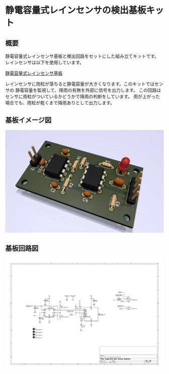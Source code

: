 # 静電容量式レインセンサの検出基板キット

## 概要
静電容量式レインセンサ基板と検出回路をセットにした組み立てキットです。
レインセンサは以下を使用しています。

[静電容量式レインセンサ基板](https://naoto64.github.io/Capacitive-Rain-Sensor/)

レインセンサに雨粒が落ちると静電容量が大きくなります。このキットではセンサの
静電容量を監視して、降雨の有無を外部に信号を出力します。
この回路はセンサに雨粒がついているかどうかで降雨の判断をしています。
雨が上がった場合でも、雨粒が乾くまで降雨ありとして出力します。

## 基板イメージ図
![基板イメージ図](https://raw.githubusercontent.com/naoto64/Capacitive-Rain-Detector/main/rain-cap-detector.png)

## 基板回路図
![基板回路図](https://raw.githubusercontent.com/naoto64/Capacitive-Rain-Detector/main/docs/rain-cap-detector-schematic.png)
